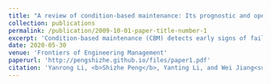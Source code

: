 ```yaml
---
title: "A review of condition-based maintenance: Its prognostic and operational aspects"
collection: publications
permalink: /publication/2009-10-01-paper-title-number-1
excerpt: 'Condition-based maintenance (CBM) detects early signs of failure and dictates when maintenance should be performed based on the actual condition of a system. In this paper, we first review some of the recent research on CBM under various physical structures and signal data. Then, we summarize several kinds of prognostic models that use monitoring information to estimate the reliability of complex systems or products. Monitoring information also facilitates operational decisions in production planning, spare parts management, reliability improvement, and prognostics and health management. Finally, we suggest some research opportunities for the reliability and operations management communities to fill the research gap between these two fields.'
date: 2020-05-30
venue: 'Frontiers of Engineering Management'
paperurl: 'http://pengshizhe.github.io/files/paper1.pdf'
citation: 'Yanrong Li, <b>Shizhe Peng</b>, Yanting Li, and Wei Jiang<sup>*</sup>. (2020). <i>Frontiers of Engineering Management</i>, 7, 323–334.'
---
```

